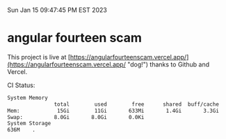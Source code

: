 Sun Jan 15 09:47:45 PM EST 2023

# angular fourteen scam


This project is live at [https://angularfourteenscam.vercel.app/](https://angularfourteenscam.vercel.app/ "dog!") thanks to Github and Vercel.

CI Status: 

```bash
System Memory
               total        used        free      shared  buff/cache   available
Mem:            15Gi        11Gi       633Mi       1.4Gi       3.3Gi       2.3Gi
Swap:          8.0Gi       8.0Gi       0.0Ki
System Storage
636M	.
```
```bash
